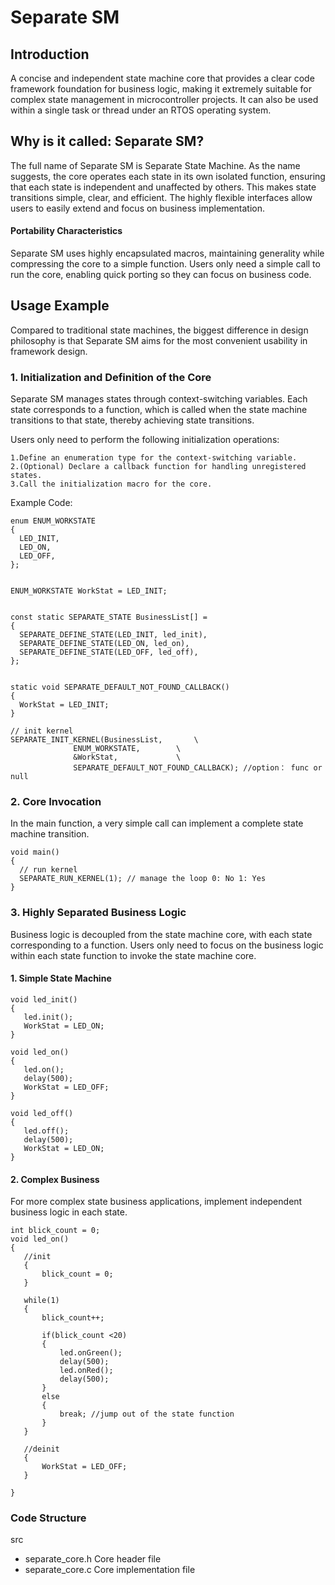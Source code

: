 # Separate SM

## Introduction
A concise and independent state machine core that provides a clear code framework foundation for business logic, making it extremely suitable for complex state management in microcontroller projects. It can also be used within a single task or thread under an RTOS operating system.

## Why is it called: Separate SM?

The full name of Separate SM is Separate State Machine. As the name suggests, the core operates each state in its own isolated function, ensuring that each state is independent and unaffected by others. This makes state transitions simple, clear, and efficient. The highly flexible interfaces allow users to easily extend and focus on business implementation.

#### Portability Characteristics
Separate SM uses highly encapsulated macros, maintaining generality while compressing the core to a simple function. Users only need a simple call to run the core, enabling quick porting so they can focus on business code.

## Usage Example
Compared to traditional state machines, the biggest difference in design philosophy is that Separate SM aims for the most convenient usability in framework design.

### 1. Initialization and Definition of the Core
Separate SM manages states through context-switching variables. Each state corresponds to a function, which is called when the state machine transitions to that state, thereby achieving state transitions.

Users only need to perform the following initialization operations:
  ``````
1.Define an enumeration type for the context-switching variable.
2.(Optional) Declare a callback function for handling unregistered states.
3.Call the initialization macro for the core.  
 ``````
 Example Code:
  ``````
enum ENUM_WORKSTATE
{
    LED_INIT,
    LED_ON,
    LED_OFF,
};


ENUM_WORKSTATE WorkStat = LED_INIT;


const static SEPARATE_STATE BusinessList[] = 
{
    SEPARATE_DEFINE_STATE(LED_INIT, led_init),
    SEPARATE_DEFINE_STATE(LED_ON, led_on),
    SEPARATE_DEFINE_STATE(LED_OFF, led_off),
};


static void SEPARATE_DEFAULT_NOT_FOUND_CALLBACK() 
{
    WorkStat = LED_INIT;
}

// init kernel
SEPARATE_INIT_KERNEL(BusinessList,       \
                ENUM_WORKSTATE,        \
                &WorkStat,             \
                SEPARATE_DEFAULT_NOT_FOUND_CALLBACK); //option： func or null
  ``````
### 2. Core Invocation
In the main function, a very simple call can implement a complete state machine transition.

  ``````
void main()
{
    // run kernel
    SEPARATE_RUN_KERNEL(1); // manage the loop 0: No 1: Yes 
}
  ``````

  
### 3. Highly Separated Business Logic
Business logic is decoupled from the state machine core, with each state corresponding to a function. Users only need to focus on the business logic within each state function to invoke the state machine core.

#### 1. Simple State Machine
 ``````
void led_init()
{
    led.init();
    WorkStat = LED_ON;
}

void led_on()
{
    led.on();
    delay(500);
    WorkStat = LED_OFF;
}

void led_off()
{
    led.off();
    delay(500);
    WorkStat = LED_ON;
}

 ``````
#### 2. Complex Business

For more complex state business applications, implement independent business logic in each state.
 ``````
int blick_count = 0;
void led_on()
{
    //init
    {
        blick_count = 0;
    }

    while(1)
    {
        blick_count++;

        if(blick_count <20)
        {
            led.onGreen();
            delay(500);
            led.onRed();
            delay(500);
        }
        else
        {
            break; //jump out of the state function
        }
    }

    //deinit
    {
        WorkStat = LED_OFF;
    }

}
 ``````
 
### Code Structure
src
 - separate_core.h   Core header file
 - separate_core.c   Core implementation file
